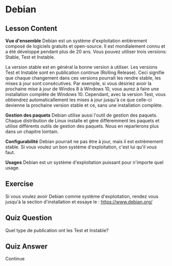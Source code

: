 # Debian

## Lesson Content

<b>Vue d'ensemble</b>
Debian est un système d'exploitation entièrement composé de logiciels gratuits et open-source. Il est mondialement connu et a été développé pendant plus de 20 ans. Vous pouvez utiliser trois versions: Stable, Test et Instable. 

La version stable est en général la bonne version à utiliser. Les versions Test et Instable sont en publication continue (Rolling Release). Ceci signifie que chaque changement dans ces versions pourrait les rendre stable, les mises à jour sont consécutives. Par exemple, si vous désiriez avoir la prochaine mise à jour de Windos 8 à Windows 10, vous aurez à faire une installation complète de Windows 10. Cependant, avec la version Test, vous obtiendrez automaticallement les mises à jour jusqu'à ce que celle-ci devienne la prochaine version stable et ce, sans une installation complète. 

<b>Gestion des paquets</b>
Debian utilise aussi l'outil de gestion des paquets. Chaque distribution de Linux installe et gère différemment les paquets et utilise différents outils de gestion des paquets. Nous en reparlerons plus dans un chapitre lointain. 

<b>Configurabilité</b>
Debian pourrait ne pas être à jour, mais il est extrèmement stable. Si vous voulez un bon système d'exploitation, c'est lui qu'il vous faut.

<b>Usages</b>
Debian est un système d'exploitation puissant pour n'importe quel usage.


## Exercise

Si vous voulez avoir Debian comme système d'exploitation, rendez vous jusqu'à la section d'installation et essaye le : <a href='https://www.debian.org/'>https://www.debian.org/</a>

## Quiz Question

Quel type de publication ont les Test et Instable?

## Quiz Answer

Continue

